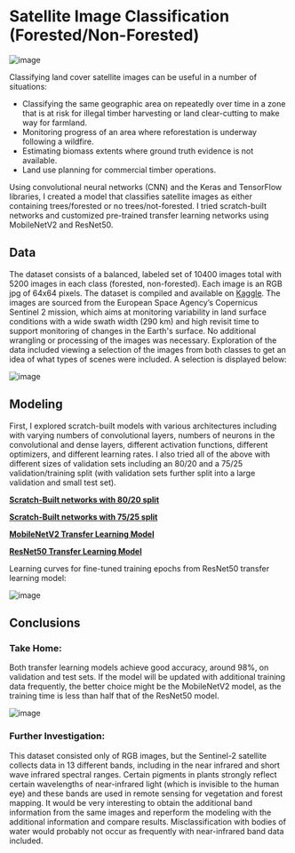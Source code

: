 # Satellite Image Classification (Forested/Non-Forested)


<p align="center">
  
![image](https://user-images.githubusercontent.com/102127193/219988116-3b1d3e6d-609c-4175-bccf-8958c078c44e.png)

</p>

Classifying land cover satellite images can be useful in a number of situations:
- Classifying the same geographic area on repeatedly over time in a zone that is at risk for illegal timber harvesting or land clear-cutting to make way for farmland.
- Monitoring progress of an area where reforestation is underway following a wildfire. 
- Estimating biomass extents where ground truth evidence is not available.
- Land use planning for commercial timber operations.

Using convolutional neural networks (CNN) and the Keras and TensorFlow libraries, I created a model that classifies satellite images as either containing trees/forested or no trees/not-forested. I tried scratch-built networks and customized pre-trained transfer learning networks using MobileNetV2 and ResNet50. 

## Data
The dataset consists of a balanced, labeled set of 10400 images total with 5200 images in each class (forested, non-forested). Each image is an RGB jpg of 64x64 pixels. The dataset is compiled and available on [Kaggle](https://www.kaggle.com/datasets/mcagriaksoy/trees-in-satellite-imagery). The images are sourced from the European Space Agency’s Copernicus Sentinel 2 mission, which aims at monitoring variability in land surface conditions with a wide swath width (290 km) and high revisit time to support monitoring of changes in the Earth's surface. No additional wrangling or processing of the images was necessary. Exploration of the data included viewing a selection of the images from both classes to get an idea of what types of scenes were included. A selection is displayed below:
<p align="center">
  
![image](https://user-images.githubusercontent.com/102127193/219989806-34a853d7-8ce2-430b-8251-67eaac3ba1fd.png)
  
</p>

## Modeling
First, I explored scratch-built models with various architectures including with varying numbers of convolutional layers, numbers of neurons in the convolutional and dense layers, different activation functions, different optimizers, and different learning rates. I also tried all of the above with different sizes of validation sets including an 80/20 and a 75/25 validation/training split (with validation sets further split into a large validation and small test set).

**[Scratch-Built networks with 80/20 split](https://github.com/ehardwick2/Satellite_Image_Classification/blob/main/Scratch-Built-80-20-split.ipynb)**

**[Scratch-Built networks with 75/25 split](https://github.com/ehardwick2/Satellite_Image_Classification/blob/main/Scratch-Built-75-25-split.ipynb)**

**[MobileNetV2 Transfer Learning Model](https://github.com/ehardwick2/Satellite_Image_Classification/blob/main/MobileNetV2_transfer.ipynb)**

**[ResNet50 Transfer Learning Model](https://github.com/ehardwick2/Satellite_Image_Classification/blob/main/ResNet50_transfer.ipynb)**
<p align="center">

Learning curves for fine-tuned training epochs from ResNet50 transfer learning model:
  
![image](https://user-images.githubusercontent.com/102127193/219992091-0838fc8e-6a0d-476c-8e32-94a27400659e.png)

</p>

## Conclusions
### Take Home:
Both transfer learning models achieve good accuracy, around 98%, on validation and test sets. If the model will be updated with additional training data frequently, the better choice might be the MobileNetV2 model, as the training time is less than half that of the ResNet50 model. 
<p align="center">
  
![image](https://user-images.githubusercontent.com/102127193/219991866-8b472ada-c9c2-4cab-b07e-8449471d89e0.png)

</p>

### Further Investigation:
This dataset consisted only of RGB images, but the Sentinel-2 satellite collects data in 13 different bands, including in the near infrared and short wave infrared spectral ranges. Certain pigments in plants strongly reflect certain wavelengths of near-infrared light (which is invisible to the human eye) and these bands are used in remote sensing for vegetation and forest mapping. It would be very interesting to obtain the additional band information from the same images and reperform the modeling with the additional information and compare results. Misclassification with bodies of water would probably not occur as frequently with near-infrared band data included. 
